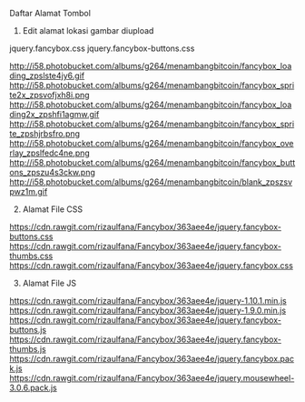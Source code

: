 Daftar Alamat Tombol

1) Edit alamat lokasi gambar diupload

jquery.fancybox.css
jquery.fancybox-buttons.css

http://i58.photobucket.com/albums/g264/menambangbitcoin/fancybox_loading_zpslste4jy6.gif
http://i58.photobucket.com/albums/g264/menambangbitcoin/fancybox_sprite2x_zpsvofjxh8i.png
http://i58.photobucket.com/albums/g264/menambangbitcoin/fancybox_loading2x_zpshfi1agmw.gif
http://i58.photobucket.com/albums/g264/menambangbitcoin/fancybox_sprite_zpshjrbsfro.png
http://i58.photobucket.com/albums/g264/menambangbitcoin/fancybox_overlay_zpslfedc4ne.png
http://i58.photobucket.com/albums/g264/menambangbitcoin/fancybox_buttons_zpszu4s3ckw.png
http://i58.photobucket.com/albums/g264/menambangbitcoin/blank_zpszsvpwz1m.gif

2) Alamat File CSS

https://cdn.rawgit.com/rizaulfana/Fancybox/363aee4e/jquery.fancybox-buttons.css
https://cdn.rawgit.com/rizaulfana/Fancybox/363aee4e/jquery.fancybox-thumbs.css
https://cdn.rawgit.com/rizaulfana/Fancybox/363aee4e/jquery.fancybox.css

3) Alamat File JS

https://cdn.rawgit.com/rizaulfana/Fancybox/363aee4e/jquery-1.10.1.min.js
https://cdn.rawgit.com/rizaulfana/Fancybox/363aee4e/jquery-1.9.0.min.js
https://cdn.rawgit.com/rizaulfana/Fancybox/363aee4e/jquery.fancybox-buttons.js
https://cdn.rawgit.com/rizaulfana/Fancybox/363aee4e/jquery.fancybox-thumbs.js
https://cdn.rawgit.com/rizaulfana/Fancybox/363aee4e/jquery.fancybox.pack.js
https://cdn.rawgit.com/rizaulfana/Fancybox/363aee4e/jquery.mousewheel-3.0.6.pack.js
